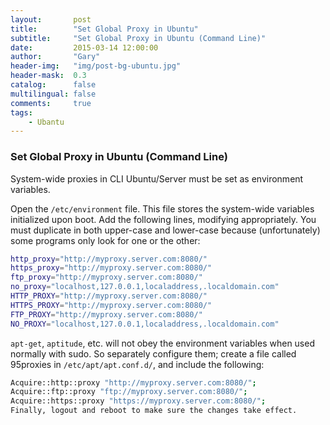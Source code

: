 ```yaml
---
layout:       post
title:        "Set Global Proxy in Ubuntu"
subtitle:     "Set Global Proxy in Ubuntu (Command Line)"
date:         2015-03-14 12:00:00
author:       "Gary"
header-img:   "img/post-bg-ubuntu.jpg"
header-mask:  0.3
catalog:      false
multilingual: false
comments:     true
tags:
    - Ubantu
---
```


### Set Global Proxy in Ubuntu (Command Line)
System-wide proxies in CLI Ubuntu/Server must be set as environment variables.

Open the `/etc/environment` file. This file stores the system-wide variables initialized upon boot.
Add the following lines, modifying appropriately. You must duplicate in both upper-case and lower-case because (unfortunately) some programs only look for one or the other:

```bash
http_proxy="http://myproxy.server.com:8080/"
https_proxy="http://myproxy.server.com:8080/"
ftp_proxy="http://myproxy.server.com:8080/"
no_proxy="localhost,127.0.0.1,localaddress,.localdomain.com"
HTTP_PROXY="http://myproxy.server.com:8080/"
HTTPS_PROXY="http://myproxy.server.com:8080/"
FTP_PROXY="http://myproxy.server.com:8080/"
NO_PROXY="localhost,127.0.0.1,localaddress,.localdomain.com"
```
`apt-get`, `aptitude`, etc. will not obey the environment variables when used normally with sudo. So separately configure them; create a file called 95proxies in `/etc/apt/apt.conf.d/`, and include the following:

```bash
Acquire::http::proxy "http://myproxy.server.com:8080/";
Acquire::ftp::proxy "ftp://myproxy.server.com:8080/";
Acquire::https::proxy "https://myproxy.server.com:8080/";
Finally, logout and reboot to make sure the changes take effect.
```